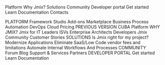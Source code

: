 Platform
Why Jmix?
Solutions
Community
Developer portal
Get started
Learn
Documentation
Contacts

PLATFORM
Framework
Studio
Add-ons Marketplace
Business Process Automation
DevOps Cloud
Pricing
PREVIOUS VERSION
CUBA Platform
WHY JMIX?
Jmix for
IT Leaders
ISVs
Enterprise Architects
Developers
Jmix Community
Customer Stories
SOLUTIONS
Is Jmix right for my project?
Modernize Applications
Eliminate SaaS/Low Code vendor fees and limitations
Automate Internal Workflows And Processes
COMMUNITY
Forum
Blog
Support & Services
Partners
DEVELOPER PORTAL
Get started
Learn
Documentation
